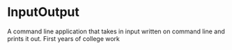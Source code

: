 InputOutput
===========

A command line application that takes in input written on command line and prints it out. First years of college work 